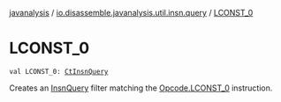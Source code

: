 [javanalysis](../index.md) / [io.disassemble.javanalysis.util.insn.query](index.md) / [LCONST_0](./-l-c-o-n-s-t_0.md)

# LCONST_0

`val LCONST_0: `[`CtInsnQuery`](-ct-insn-query/index.md)

Creates an [InsnQuery](-insn-query/index.md) filter matching the [Opcode.LCONST_0](#) instruction.

